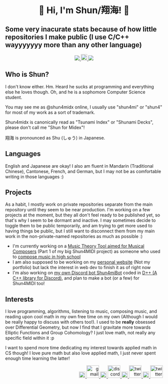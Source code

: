 <h1 align="center"><b> 🌠 Hi, I'm Shun/翔海! 🌠 </b></h1>
<h2><b>Some very inacurate stats because of how little repositories I make public (I use C/C++ wayyyyyyy more than any other language)</b></h2>
<p align="center">
  <a href="https://github.com/shun4midx"> <img src="https://github-readme-stats.vercel.app/api/top-langs?username=shun4midx&show_icons=true&locale=en&theme=blueberry&layout=compact&border_color=82aaff"/> </a>
  <a href="https://github.com/shun4midx"> <img src="https://upload.wikimedia.org/wikipedia/commons/2/24/Transparent_Square_Tiles_Texture.png" alt="space" width="20"/> </a>
  <a href="https://github.com/shun4midx"> <img src="https://github-readme-stats.vercel.app/api/top-langs?username=shun4midx&show_icons=true&locale=ja&theme=blueberry&layout=compact&border_color=82aaff"/> </a>
</p>

## Who is Shun?
I don't know either. Hm. Heard he sucks at programming and everything else he loves though. Oh, and he is a sophomore Computer Science student.

You may see me as @shun4midx online, I usually use "shun4mi" or "shun4" for most of my work as a sort of trademark.

Shun4midx is canonically read as "Tsunami Index" or "Shunami Decks", please don't call me "Shun for Midex"!

翔海 is pronounced as Shu (しゅう) in Japanese.

## Languages
English and Japanese are okay! I also am fluent in Mandarin (Traditional Chinese), Cantonese, French, and German, but I may not be as comfortable writing in those languages :)

## Projects
As a habit, I mostly work on private repositories separate from the main repository until they seem to be near production. I'm working on a few projects at the moment, but they all don't feel ready to be published yet, so that's why I seem to be dormant and inactive. I may sometimes decide to toggle them to be public temporarily, and am trying to get more used to having things be public, but I still want to disconnect them from my main work in the non-private-named repositories as much as possible :)
 - I'm currently working on a [Music Theory Tool aimed for Musical Composers](https://github.com/shun4midx/Shun4MIDI-Music-Theory-Tool) (Part 1 of my big Shun4MIDI project) as someone who used to [compose music in high school](https://youtu.be/fNU0zx5wI3Q)
 - I am also supposed to be working on my [personal website](https://github.com/shun4midx/Private-shun4midx-website) (Not my portfolio) but lack the interest in web dev to finish it as of right now
 - I'm also working on [my own Discord bot Shun4miBot](https://github.com/shun4midx/Shun4miBot) coded in [D++ (A C++ library for Discord)](https://dpp.dev/), and plan to make a bot (or a few) for Shun4MIDI too!

## Interests
I love programming, algorithms, listening to music, composing music, and reading upon cool math in my own free time on my own (Although I would be really happy to discuss with others too!). I used to be **really** obsessed over Differential Geometry, but now I find that I gravitate more towards Elliptic Functions and Group Cohomology? I just love math, not really any specific field within it :p

I want to spend more time dedicating my interest towards applied math in CS though! I love pure math but also love applied math, I just never spent enough time learning the latter!

<p align="right">
  <a href="https://github.com/shun4midx"> <img src="https://upload.wikimedia.org/wikipedia/commons/2/24/Transparent_Square_Tiles_Texture.png" alt="space" width="20"/> </a>
  <a href="mailto:shun4midx@gmail.com"> <img src="https://static.vecteezy.com/system/resources/previews/022/484/516/non_2x/google-mail-gmail-icon-logo-symbol-free-png.png" alt="gmail" width="40" height="40"/> </a>
  <a href="https://github.com/shun4midx"> <img src="https://upload.wikimedia.org/wikipedia/commons/2/24/Transparent_Square_Tiles_Texture.png" alt="space" width="20"/> </a>
  <a href="https://discordapp.com/users/1278670248517828650"> <img src="https://uxwing.com/wp-content/themes/uxwing/download/brands-and-social-media/discord-square-color-icon.png" alt="discord" width="40" height="40"/> </a>
  <a href="https://github.com/shun4midx"> <img src="https://upload.wikimedia.org/wikipedia/commons/2/24/Transparent_Square_Tiles_Texture.png" alt="space" width="20"/> </a>
  <a href="http://x.com/shun4midi_en"> <img src="https://upload.wikimedia.org/wikipedia/commons/5/5a/X_icon_2.svg" alt="twitter" width="40" height="40"/> </a>
  <a href="https://github.com/shun4midx"> <img src="https://upload.wikimedia.org/wikipedia/commons/2/24/Transparent_Square_Tiles_Texture.png" alt="space" width="20"/> </a>
  <a href="http://instagram.com/shun4midi_en"> <img src="https://cdn4.iconfinder.com/data/icons/social-messaging-ui-color-shapes-2-free/128/social-instagram-new-square2-512.png" alt="twitter" width="40" height="40"/> </a>
</p>
